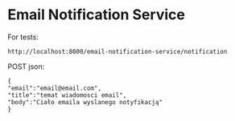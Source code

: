 # Email Notification Service
For tests:
```
http://localhost:8000/email-notification-service/notification
```

POST json:
```
{
"email":"email@email.com",
"title":"temat wiadomosci email",
"body":"Ciało emaila wyslanego notyfikacją"
}
```